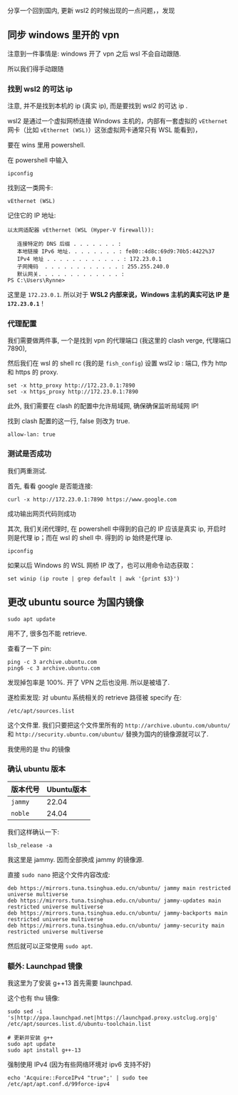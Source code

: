 分享一个回到国内, 更新 wsl2 的时候出现的一点问题，，发现 



## 同步 windows 里开的 vpn

注意到一件事情是:  windows 开了 vpn 之后 wsl 不会自动跟随. 

所以我们得手动跟随



### 找到 wsl2 的可达 ip

注意, 并不是找到本机的 ip (真实 ip), 而是要找到 wsl2 的可达 ip .

wsl2 是通过一个虚拟网桥连接 Windows 主机的，内部有一套虚拟的 `vEthernet` 网卡（比如 `vEthernet (WSL)`）这张虚拟网卡通常只有 WSL 能看到)，

要在 wins 里用 powershell.

在 powershell 中输入 

```shell
ipconfig
```

找到这一类网卡: 

```shell
vEthernet (WSL)
```

记住它的 IP 地址: 

```
以太网适配器 vEthernet (WSL (Hyper-V firewall)):

   连接特定的 DNS 后缀 . . . . . . . :
   本地链接 IPv6 地址. . . . . . . . : fe80::4d8c:69d9:70b5:4422%37
   IPv4 地址 . . . . . . . . . . . . : 172.23.0.1
   子网掩码  . . . . . . . . . . . . : 255.255.240.0
   默认网关. . . . . . . . . . . . . :
PS C:\Users\Rynne>
```

这里是 `172.23.0.1`. 所以对于 **WSL2 内部来说，Windows 主机的真实可达 IP 是 `172.23.0.1`**！



### 代理配置

我们需要做两件事, 一个是找到 vpn 的代理端口 (我这里的 clash verge, 代理端口 7890), 

然后我们在 wsl 的 shell rc (我的是 `fish_config`) 设置 wsl2 ip : 端口, 作为 http 和 https 的 proxy.

```shell
set -x http_proxy http://172.23.0.1:7890
set -x https_proxy http://172.23.0.1:7890
```

此外, 我们需要在 clash 的配置中允许局域网, 确保确保监听局域网 IP! 

找到 clash 配置的这一行, false 则改为 true.

```shell
allow-lan: true
```

### 测试是否成功

我们两重测试.

首先, 看看 google 是否能连接:

```shell
curl -x http://172.23.0.1:7890 https://www.google.com
```

成功输出网页代码则成功



其次, 我们关闭代理时, 在 powershell 中得到的自己的 IP 应该是真实 ip, 开启时则是代理 ip；而在 wsl 的 shell 中. 得到的 ip 始终是代理 ip.

```shell
ipconfig
```



如果以后 Windows 的 WSL 网桥 IP 改了，也可以用命令动态获取：

```shell
set winip (ip route | grep default | awk '{print $3}')
```



## 更改 ubuntu source 为国内镜像

```shell
sudo apt update
```

用不了, 很多包不能 retrieve.

查看了一下 pin:

```shell
ping -c 3 archive.ubuntu.com
ping6 -c 3 archive.ubuntu.com
```

发现掉包率是 100%. 开了 VPN 之后也没用. 所以是被墙了.

遂检索发现: 对 ubuntu 系统相关的 retrieve 路径被 specify 在:

```shell
/etc/apt/sources.list
```

这个文件里. 我们只要把这个文件里所有的 `http://archive.ubuntu.com/ubuntu/` 和 `http://security.ubuntu.com/ubuntu/` 替换为国内的镜像源就可以了.

我使用的是 thu 的镜像



### 确认 ubuntu 版本

| 版本代号 | Ubuntu版本 |
| -------- | ---------- |
| `jammy`  | 22.04      |
| `noble`  | 24.04      |

我们这样确认一下: 

```shell
lsb_release -a
```

我这里是 jammy. 因而全部换成 jammy 的镜像源.

直接 `sudo nano` 把这个文件内容改成:

```list
deb https://mirrors.tuna.tsinghua.edu.cn/ubuntu/ jammy main restricted universe multiverse
deb https://mirrors.tuna.tsinghua.edu.cn/ubuntu/ jammy-updates main restricted universe multiverse
deb https://mirrors.tuna.tsinghua.edu.cn/ubuntu/ jammy-backports main restricted universe multiverse
deb https://mirrors.tuna.tsinghua.edu.cn/ubuntu/ jammy-security main restricted universe multiverse
```

然后就可以正常使用 `sudo apt`.





### 额外: Launchpad 镜像

我这里为了安装 g++13 首先需要 launchpad. 

这个也有 thu 镜像:

```shell
sudo sed -i 's|http://ppa.launchpad.net|https://launchpad.proxy.ustclug.org|g' /etc/apt/sources.list.d/ubuntu-toolchain.list

# 更新并安装 g++
sudo apt update
sudo apt install g++-13
```



强制使用 IPv4 (因为有些网络环境对 ipv6 支持不好)

```shell
echo 'Acquire::ForceIPv4 "true";' | sudo tee /etc/apt/apt.conf.d/99force-ipv4
```





